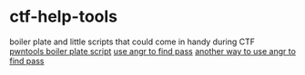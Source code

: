 # ctf-help-tools
boiler plate and little scripts that could come in handy during CTF
<br>
[pwntools boiler plate script](https://github.com/Zerotistic/ctf-help-tools/blob/main/pwn-solver-bp.py)
[use angr to find pass](https://github.com/Zerotistic/ctf-help-tools/blob/main/angr-find-pass.py)
[another way to use angr to find pass](https://github.com/Zerotistic/ctf-help-tools/blob/main/angr-find-pass-2.py)

